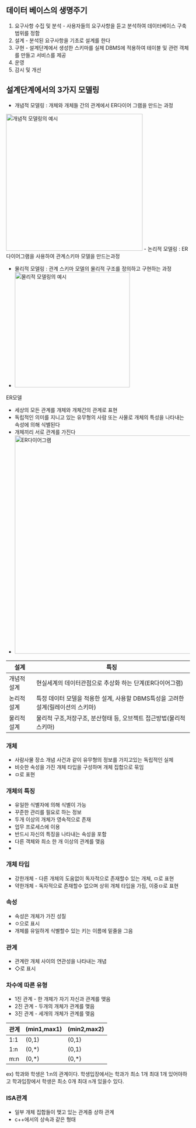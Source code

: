 ## 데이터 베이스의 생명주기
1. 요구사항 수집 및 분석 - 사용자들의 요구사항을 듣고 분석하여 데이터베이스 구축 범위를 정함
2. 설계 - 분석된 요구사항을 기초로  설계를 한다
3. 구현 - 설계단계에서 생성한 스키마를 실제 DBMS에 적용하여 테이블 및 관련 객체를 만들고 서비스를 제공
4. 운영
5. 감시 및 개선

## 설계단계에서의 3가지 모델링
- 개념적 모델링 : 개체와 개체들 간의 관계에서 ER다이어 그램을 만드는 과정
<img width="374" alt="개념적 모델링의 예시" src="https://user-images.githubusercontent.com/59678097/232308405-24b0a1e7-5f4d-4d23-b4ee-a14ab41d8b45.png">
- 논리적 모델링 : ER다이어그램을 사용하여 관계스키마 모델을 만드는과정 

- 물리적 모델링 : 관계 스키마 모델의 물리적 구조를 정의하고 구현하는 과정
- <img width="315" alt="물리적 모델링의 예시" src="https://user-images.githubusercontent.com/59678097/232308403-fb80ec77-9f4c-4796-a5b3-267b798e5bdb.png">
ER모델
- 세상의 모든 관계를 개체와 개체간의 관계로 표현
- 독립적인 의미를 지니고 있는 유무형의 사람 또는 사물로 개체의 특성을 나타내는 속성에 의해 식별된다
- 개체끼리 서로 관계를 가진다
- <img width="596" alt="ER다이어그램" src="https://user-images.githubusercontent.com/59678097/232310041-624beacd-acd6-4c45-8200-2f607f5ffda3.PNG">

| 설계 | 특징 |
| --- | --- |
|개념적 설계| 현실세계의 데이터관점으로 추상화 하는 단계(ER다이어그램)|
|논리적 설계| 특정 데이터 모델을 적용한 설계, 사용할 DBMS특성을 고려한 설계(릴레이션의 스키마)|
|물리적 설계| 물리적 구조,저장구조, 분산형태 등, 오브젝트 접근방법(물리적 스키마) |

### 개체
- 사람사물 장소 개념 사건과 같이 유무형의 정보를  가지고있는 독립적인 실체
- 비슷한 속성을 가진 개체 타입을 구성하며 개체 집합으로 묶임
- ㅁ로 표현
### 개체의 특징
- 유일한 식별자에 의해 식별이 가능
- 꾸준한 관리를 필요로 하는 정보
- 두개 이상의 개체가 영속적으로 존재
- 업무 프로세스에 이용
- 반드시 자신의 특징을 나타내는 속성을 포함
- 다른 객체와 최소 한 개 이상의 관계를 맺음
-
### 개체 타입
- 강한개체 - 다른 개체의 도움없이 독자적으로 존재할수 있는 개체, ㅁ로 표현
- 약한개체 - 독자적으로 존재할수 없으며 상위 개체 타입을 가짐, 이중ㅁ로 표현

### 속성
- 속성은 개체가 가진 성질
- ㅇ으로 표시
- 개체를 유일하게 식별할수 있는 키는 이름에 밑줄을 그음

### 관계
- 관계란 개체 사이의 연관성을 나타내는 개념
- ◇로 표시

### 차수에 따른 유형
- 1진 관계 - 한 개체가 자기 자신과 관계를 맺음
- 2진 관계 - 두개의 개체가 관계를 맺음
- 3진 관계 - 세개의 개체가 관계를 맺음

| 관계 | (min1,max1) | (min2,max2)|
| --- | --- | --- |
| 1:1 | (0,1) | (0,1) |
| 1:n | (0,*) | (0,1) |
| m:n | (0,*) | (0,*) |

ex) 학과와 학생은 1:n의 관계이다. 학생입장에서는 학과가 최소 1개 최대 1개 있어야하고 학과입장에서 학생은 최소 0개 최대 n개 있을수 있다.


### ISA관계
- 일부 개체 집합들이 맺고 있는 관계중 상하 관계
- c++에서의 상속과 같은 형태
